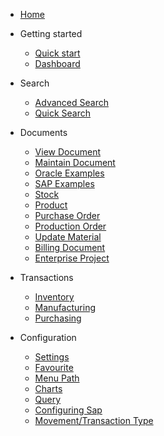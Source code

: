 - [Home](/)

- Getting started

  - [Quick start](/quickstart/)
  - [Dashboard](/dashboard/)
  
- Search
  - [Advanced Search](/search/)
  - [Quick Search](/search/?id=quick-search)

- Documents
  - [View Document](/document/?id=view-document)
  - [Maintain Document](/document/?id=maintain-document)
  - [Oracle Examples](/document/examples/oracle/)
  - [SAP Examples](/document/examples/sap/)
   - [Stock](/document/examples/sap/?id=stock-in-sap)
   - [Product](/document/examples/sap/?id=product)
   - [Purchase Order](/document/examples/sap/?id=purchase-order)
   - [Production Order](/document/examples/sap/?id=production-order)
   - [Update Material](/document/examples/sap/?id=update-material)
   - [Billing Document](/document/examples/sap/?id=billing-document)
   - [Enterprise Project](/document/examples/sap/?id=enterprise-project)


- Transactions
  - [Inventory](/transaction/?id=inventory-transactions)
  - [Manufacturing](/transaction/?id=manufacturing-transactions)
  - [Purchasing](/transaction/po/)

- Configuration
  - [Settings](/configuration/?id=settings) 
  - [Favourite](/configuration/?id=favourite)
  - [Menu Path](/configuration/?id=menu-path)
  - [Charts](/configuration/?id=charts)
  - [Query](/configuration/?id=query)
  - [Configuring Sap](/configuration/sap/?id=configuring-sap)
  - [Movement/Transaction Type](/configuration/sap/new_movement_type/)
